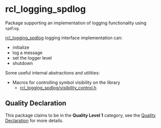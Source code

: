 # rcl_logging_spdlog

Package supporting an implementation of logging functionality using `spdlog`.

[rcl_logging_spdlog](include/rcl_logging_spdlog/logging_interface.h) logging interface implementation can:
 - initialize
 - log a message
 - set the logger level
 - shutdown

Some useful internal abstractions and utilities:
  - Macros for controlling symbol visibility on the library
    - [rcl_logging_spdlog/visibility_control.h](include/rcl_logging_spdlog/visibility_control.h)

## Quality Declaration

This package claims to be in the **Quality Level 1** category, see the [Quality Declaration](./QUALITY_DECLARATION.md) for more details.

